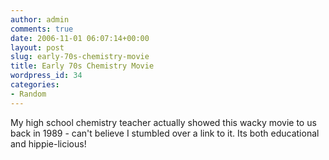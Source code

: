 ```yaml
---
author: admin
comments: true
date: 2006-11-01 06:07:14+00:00
layout: post
slug: early-70s-chemistry-movie
title: Early 70s Chemistry Movie
wordpress_id: 34
categories:
- Random
---
```


My high school chemistry teacher actually showed this wacky movie to us back in 1989 - can't believe I stumbled over a link to it. Its both educational and hippie-licious!  




  
  
    

    


